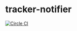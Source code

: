 # tracker-notifier

[![Circle CI](https://circleci.com/gh/xaethos/tracker-notifier/tree/master.svg?style=svg)](https://circleci.com/gh/xaethos/tracker-notifier/tree/master)

